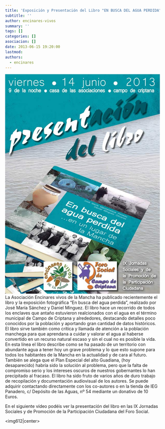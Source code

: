 ```yaml
---
title: 'Exposición y Presentación del Libro "EN BUSCA DEL AGUA PERDIDA"'
subtitle: ''
author: encinares-vivos
summary: ''
tags: []
categories: []
asociacion: []
date: 2013-06-15 19:20:00
lastmod:
authors: 
  - encinares
---
```


<img src="img/cartel_presentacion_libro_en_busca_del_agua_perdida.jpg#cente" alt="" width="600">
La Asociación Encinares vivos de la Mancha ha publicado recientemente el libro y la exposición fotográfica “En busca del agua perdida”, realizado por José María Sánchez y Daniel Mínguez.
El libro hace un recorrido de todos los enclaves que antaño estuvieron realcionados con el agua en el término municipal de Campo de Criptana y alrededores, destacando detalles poco conocidos por la población y aportando gran cantidad de datos históricos. El libro sirve también como crítica y llamada de atención a la población manchega para que aprendana a cuidar y valorar el agua al haberse convertido en un recurso natural escaso y sin el cual no es posible la vida. En esta línea el libro describe como se ha pasado de un territorio con abundante agua a tener hoy un grave problema y lo que esto supone para todos los habitantes de la Mancha en la actualidad y de cara al futuro. También se alega que el Plan Especial del alto Guadiana, (hoy desaparecido) habría sido la solución al problema, pero que la falta de compromiso serio y los intereses oscuros de nuestros gobernantes lo han precipitado al fracaso.
El libro ha sido fruto de varios años de duro trabajo de recopilación y documentación audiovisual de los autores. Se puede adquirir contactando directamente con los co-autores o en la tienda de IEG Panadero, c/ Depósito de las Aguas, nº 54 mediante un donativo de 10 Euros.

En el siguiente vídeo podéis ver la presentación del libro en las IX Jornadas Sociales y de Promoción de la Participación Ciudadana del Foro Social.


<img612|center>